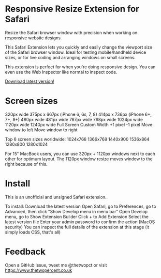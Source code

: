 Responsive Resize Extension for Safari
============

Resize the Safari browser window with precision when working on responsive website designs.

This Safari Extension lets you quickly and easily  change the viewport size of the Safari browser window. Ideal for testing mobile/handheld device sizes, or for live coding and arranging windows on small screens.

This extension is perfect for when you're doing responsive design. You can even use the Web Inspector like normal to inspect code.

[Download latest version!](http://rawgit.com/master/ResponsiveResizeForSafari.safariextz)

Screen sizes
============
320px wide
375px x 667px (iPhone 6, 6s, 7, 8)
414px x 736px (iPhone 6+, 7+, 8+)
480px wide
481px wide
767px wide
768px wide
1024px wide
1120px wide
1240px wide
Full Screen
Custom Width
+1 pixel
-1 pixel
Move window to left
Move window to right

Top 6 screen sizes worldwide:
1024x768
1366x768
1440x900
1536x864
1280x800
1280x1024

For 15" MacBook users, you can use 320px + 1120px windows next to each other for optimum layout. The 1120px window resize moves window to the right because of this.

Install
============

This is an unofficial and unsigned Safari extension.

To install:
Download the latest version
Open Safari, go to Preferences, go to Advanced, then click "Show Develop menu in menu bar"
Open Develop menu, go to Show Extension Builder
Click + to Add Extension
Select the latest version file
Enter your admin password to confirm the action (MacOS security)
You can inspect the full details of the extension at this stage (it simply loads CSS, that's all)

Feedback
============

Open a GitHub issue, tweet me @thetwopct or visit https://www.thetwopercent.co.uk
